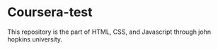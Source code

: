 # Coursera-test
This repository is the part of HTML, CSS, and Javascript through john hopkins university.
